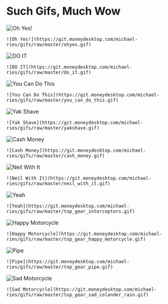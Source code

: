 # Such Gifs, Much Wow

![Oh Yes!](https://git.moneydesktop.com/michael-ries/gifs/raw/master/ohyes.gif)
```
![Oh Yes!](https://git.moneydesktop.com/michael-ries/gifs/raw/master/ohyes.gif)
```

![DO IT](https://git.moneydesktop.com/michael-ries/gifs/raw/master/do_it.gif)
```
![DO IT](https://git.moneydesktop.com/michael-ries/gifs/raw/master/do_it.gif)
```

![You Can Do This](https://git.moneydesktop.com/michael-ries/gifs/raw/master/you_can_do_this.gif)
```
![You Can Do This](https://git.moneydesktop.com/michael-ries/gifs/raw/master/you_can_do_this.gif)
```

![Yak Shave](https://git.moneydesktop.com/michael-ries/gifs/raw/master/yakshave.gif)
```
![Yak Shave](https://git.moneydesktop.com/michael-ries/gifs/raw/master/yakshave.gif)
```

![Cash Money](https://git.moneydesktop.com/michael-ries/gifs/raw/master/cash_money.gif)
```
![Cash Money](https://git.moneydesktop.com/michael-ries/gifs/raw/master/cash_money.gif)
```

![Neil With It](https://git.moneydesktop.com/michael-ries/gifs/raw/master/neil_with_it.gif)
```
![Neil With It](https://git.moneydesktop.com/michael-ries/gifs/raw/master/neil_with_it.gif)
```

![Yeah](https://git.moneydesktop.com/michael-ries/gifs/raw/master/top_gear_interceptors.gif)
```
![Yeah](https://git.moneydesktop.com/michael-ries/gifs/raw/master/top_gear_interceptors.gif)
```

![Happy Motorcycle](https://git.moneydesktop.com/michael-ries/gifs/raw/master/top_gear_happy_motorcycle.gif)
```
![Happy Motorcycle](https://git.moneydesktop.com/michael-ries/gifs/raw/master/top_gear_happy_motorcycle.gif)
```

![Pipe](https://git.moneydesktop.com/michael-ries/gifs/raw/master/top_gear_pipe.gif)
```
![Pipe](https://git.moneydesktop.com/michael-ries/gifs/raw/master/top_gear_pipe.gif)
```

![Sad Motorcycle](https://git.moneydesktop.com/michael-ries/gifs/raw/master/top_gear_sad_colander_rain.gif)
```
![Sad Motorcycle](https://git.moneydesktop.com/michael-ries/gifs/raw/master/top_gear_sad_colander_rain.gif)
```

